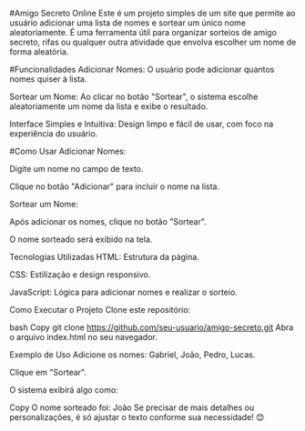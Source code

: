 #Amigo Secreto Online
Este é um projeto simples de um site que permite ao usuário adicionar uma lista de nomes e sortear um único nome aleatoriamente. É uma ferramenta útil para organizar sorteios de amigo secreto, rifas ou qualquer outra atividade que envolva escolher um nome de forma aleatória.

#Funcionalidades
Adicionar Nomes: O usuário pode adicionar quantos nomes quiser à lista.

Sortear um Nome: Ao clicar no botão "Sortear", o sistema escolhe aleatoriamente um nome da lista e exibe o resultado.

Interface Simples e Intuitiva: Design limpo e fácil de usar, com foco na experiência do usuário.

#Como Usar
Adicionar Nomes:

Digite um nome no campo de texto.

Clique no botão "Adicionar" para incluir o nome na lista.

Sortear um Nome:

Após adicionar os nomes, clique no botão "Sortear".

O nome sorteado será exibido na tela.

Tecnologias Utilizadas
HTML: Estrutura da página.

CSS: Estilização e design responsivo.

JavaScript: Lógica para adicionar nomes e realizar o sorteio.

Como Executar o Projeto
Clone este repositório:

bash
Copy
git clone https://github.com/seu-usuario/amigo-secreto.git
Abra o arquivo index.html no seu navegador.

Exemplo de Uso
Adicione os nomes: Gabriel, João, Pedro, Lucas.

Clique em "Sortear".

O sistema exibirá algo como:

Copy
O nome sorteado foi: João
Se precisar de mais detalhes ou personalizações, é só ajustar o texto conforme sua necessidade! 😊
